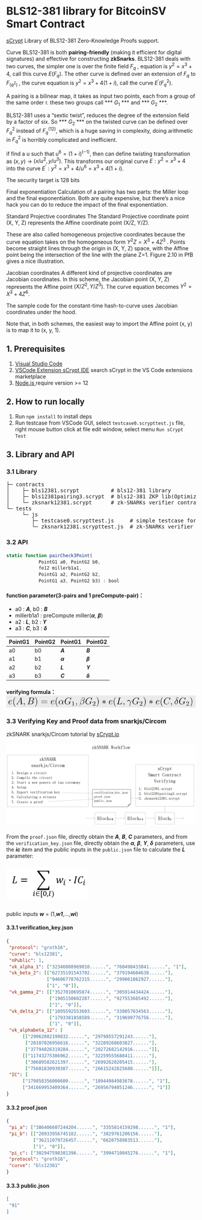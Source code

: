 # BLS12-381 library for BitcoinSV Smart Contract
[sCrypt](https://github.com/sCrypt-Inc/boilerplate) Library of BLS12-381 Zero-Knowledge Proofs support.

Curve BLS12-381 is both **pairing-friendly** (making it efficient for digital signatures) and effective for constructing **zkSnarks**.
BLS12-381 deals with two curves, the simpler one is over the finite field $F_q$ , equation is $y^2 = x^3 + 4$, call this curve $E(F_q)$. The other curve is defined over an extension of $F_q$ to $F_(q^2)$ , the curve equation is $y^2 = x^3 + 4(1 + i)$, call the curve $E^′(F_q^2)$.

A pairing is a bilinear map, it takes as input two points, each from a group of the same order r. these two groups call *** $G_1$ *** and *** $G_2$ ***.

BLS12-381 uses a “sextic twist”, reduces the degree of the extension field by a factor of six. So *** $G_2$ *** on the twisted curve can be defined over $F_q^2$ instead of $F_q^(12)$, which is a huge saving in complexity, doing arithmetic in $F_q^2$ is horribly complicated and inefficient.

if find a u such that $u^6=(1+i)^(−1)$, then can define twisting transformation as $(x, y)$ → $(x/u^2, y/u^3)$. This transforms our original curve $E:y^2 = x^3 + 4$ into the curve $E^′:y^2 = x^3 + 4/u^6 = x^3 + 4(1 + i)$. 

The security target is 128 bits

Final exponentiation
Calculation of a pairing has two parts: the Miller loop and the final exponentiation. Both are quite expensive, but there’s a nice hack you can do to reduce the impact of the final exponentiation.

Standard Projective coordinates
The Standard Projective coordinate point (X, Y, Z) represents the Affine coordinate point (X/Z, Y/Z).

These are also called homogeneous projective coordinates because the curve equation takes on the homogeneous form $Y^2Z = X^3 + 4Z^3$ . Points become straight lines through the origin in (X, Y, Z) space, with the Affine point being the intersection of the line with the plane Z=1. Figure 2.10 in PfB gives a nice illustration.

Jacobian coordinates
A different kind of projective coordinates are Jacobian coordinates. In this scheme, the Jacobian point (X, Y, Z) represents the Affine point $(X/Z^2,Y/Z^3)$. The curve equation becomes $Y^2 = X^3 + 4Z^6$.

The sample code for the constant-time hash-to-curve uses Jacobian coordinates under the hood.

Note that, in both schemes, the easiest way to import the Affine point (x, y) is to map it to (x, y, 1).

## 1. Prerequisites
1. [Visual Studio Code](https://code.visualstudio.com/download)
2. [VSCode Extension sCrypt IDE](https://scrypt-ide.readthedocs.io/en/latest/index.html) search sCrypt in the VS Code extensions marketplace
3. [Node.js ](https://nodejs.org/en/download/) require version >= 12

## 2. How to run locally
1. Run `npm install` to install deps
2. Run testcase from VSCode GUI, select `testcase0.scrypttest.js` file, right mouse button click at file edit window, select menu `Run sCrypt Test`

## 3. Library and API
### 3.1 Library
<pre>
├─ contracts
│    ├─ bls12381.scrypt          # bls12-381 library
│    ├─ bls12381pairing3.scrypt  # bls12-381 ZKP lib(Optimized 3-pairs)
│    └─ zksnark12381.scrypt      # zk-SNARKs verifier contract example
└─ tests
     └─ js
        ├─ testcase0.scrypttest.js     # simple testcase for quickstart
        └─ zksnark12381.scrypttest.js  # zk-SNARKs verifier API example
</pre>
### 3.2 API
```js
static function pairCheck3Point(
            PointG1 a0, PointG2 b0,
            fe12 millerb1a1,
            PointG1 a2, PointG2 b2,
            PointG1 a3, PointG2 b3) : bool
```

#### function parameter(3-pairs and 1 preCompute-pair)：
- a0 : ***A***, b0 : ***B***
- millerb1a1 : preCompute miller(***α***, ***β***)
- a2 : ***L***, b2 : ***ϒ***
- a3 : ***C***, b3 : ***δ***

| PointG1 | PointG2 | PointG1 | PointG2 |
| ------- | ------- | ------- | ------- |
| a0  | b0  | ***A***  | ***B***  |
| a1  | b1  | ***α***  | ***β***  |
| a2  | b2  | ***L***  | ***ϒ***  |
| a3  | b3  | ***C***  | ***δ***  |

#### verifying formula： ![formula](https://github.com/walker9296/BLS12-381/blob/main/res/formula.png)

### 3.3 Verifying Key and Proof data from snarkjs/Circom 
zkSNARK snarkjs/Circom tutorial by [sCrypt.io](https://learn.scrypt.io/zh/courses/Build-a-zkSNARK-based-Battleship-Game-on-Bitcoin-630b1fe6c26857959e13e160/lessons/3/chapters/1)

#### ![zkSNARK](https://github.com/walker9296/BLS12-381/blob/main/res/zkSNARK.png)
From the `proof.json` file, directly obtain the ***A***, ***B***, ***C*** parameters, and from the `verification_key.json` file, directly obtain the ***α***, ***β***, ***ϒ***, ***δ*** parameters, use the ***ic*** item and the public inputs in the `public.json` file to calculate the ***L*** parameter:
##### ![formulaL.png](https://github.com/walker9296/BLS12-381/blob/main/res/formulaL.png)
public inputs ***w*** = (1,***w1***,…,***wi***) 
#### 3.3.1 verification_key.json

```json
{
 "protocol": "groth16",
 "curve": "bls12381",
 "nPublic": 1,
 "vk_alpha_1": ["32346008969010......", "760490433841......", "1"],
 "vk_beta_2": [["62735191543702......", "379194604638......"],
               ["94606778762315......", "299061862927......"],
               ["1", "0"]],
 "vk_gamma_2": [["3527010695874......", "305914434424......"],
                ["1985150602287......", "927553665492......"],
                ["1", "0"]],
 "vk_delta_2": [["1895592553603......", "338057034563......"],
                ["1793381858589......", "319699776756......"],
                ["1", "0"]],
 "vk_alphabeta_12": [
      [["29062082199832......", "29798557291243......"],
       ["20107026956616......", "32289268603827......"],
       ["37794026319284......", "20272682142916......"]],
      [["11743275386962......", "32259555688411......"],
       ["30689582621397......", "26992620205415......"],
       ["75601830939387......", "26615242825680......"]]],
 "IC": [
      ["179858356000600......", "10944984983678......", "1"],
      ["341669953409364......", "26956794051246......", "1"]]
}
```
#### 3.3.2 proof.json
```json
{
 "pi_a": ["386406607244204......", "3355814159298......", "1"],
 "pi_b": [["28933956745182......", "3829761206156......"],
          ["36211079726457......", "6620758983513......"],
          ["1", "0"]],
 "pi_c": ["302947598381396......", "3994710045276......", "1"],
 "protocol": "groth16",
 "curve": "bls12381"
}
```
#### 3.3.3 public.json
```json
[
 "91"
]
```